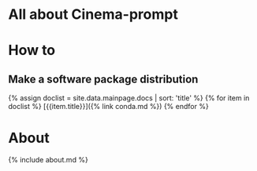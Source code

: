 # All about Cinema-prompt

# How to
## Make a software package distribution
{% assign doclist = site.data.mainpage.docs | sort: 'title'  %}
{% for item in doclist %}
[{{item.title}}]({% link conda.md %})
{% endfor %}

# About
{% include about.md %}